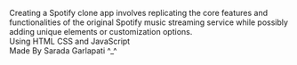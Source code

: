 Creating a Spotify clone app involves replicating the core features and functionalities of the original Spotify music streaming service while possibly adding unique elements or customization options.<br>
Using HTML CSS and JavaScript<br>
Made By Sarada Garlapati ^_^

